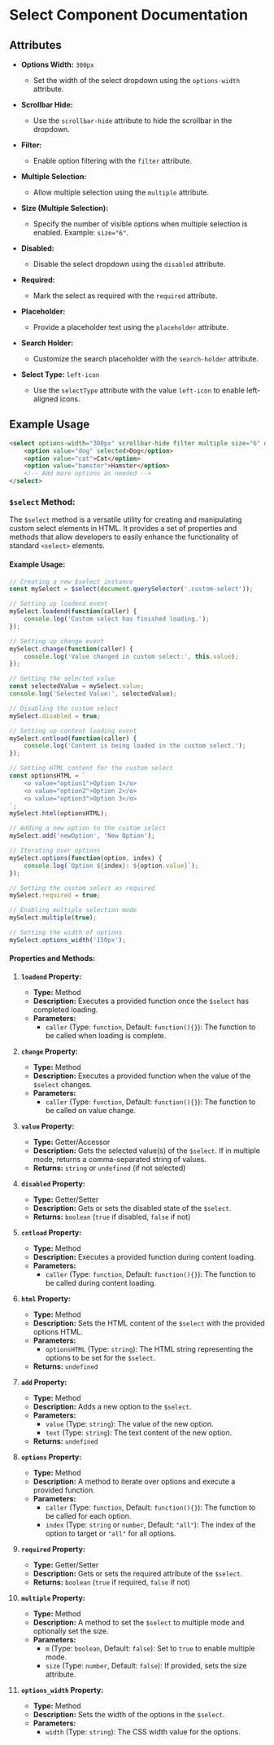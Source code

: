 # Select Component Documentation

## Attributes

- **Options Width:** `300px`
  - Set the width of the select dropdown using the `options-width` attribute.

- **Scrollbar Hide:**
  - Use the `scrollbar-hide` attribute to hide the scrollbar in the dropdown.

- **Filter:**
  - Enable option filtering with the `filter` attribute.

- **Multiple Selection:**
  - Allow multiple selection using the `multiple` attribute.

- **Size (Multiple Selection):**
  - Specify the number of visible options when multiple selection is enabled. Example: `size="6"`.

- **Disabled:**
  - Disable the select dropdown using the `disabled` attribute.

- **Required:**
  - Mark the select as required with the `required` attribute.

- **Placeholder:**
  - Provide a placeholder text using the `placeholder` attribute.

- **Search Holder:**
  - Customize the search placeholder with the `search-holder` attribute.

- **Select Type:** `left-icon`
  - Use the `selectType` attribute with the value `left-icon` to enable left-aligned icons.


## Example Usage

```html
<select options-width="300px" scrollbar-hide filter multiple size="6" disabled required placeholder="Select an option" search-holder="Type to search">
    <option value="dog" selected>Dog</option>
    <option value="cat">Cat</option>
    <option value="hamster">Hamster</option>
    <!-- Add more options as needed -->
</select>
```



### `$select` Method:

The `$select` method is a versatile utility for creating and manipulating custom select elements in HTML. It provides a set of properties and methods that allow developers to easily enhance the functionality of standard `<select>` elements.

#### Example Usage:

```javascript
// Creating a new $select instance
const mySelect = $select(document.querySelector('.custom-select'));

// Setting up loadend event
mySelect.loadend(function(caller) {
    console.log('Custom select has finished loading.');
});

// Setting up change event
mySelect.change(function(caller) {
    console.log('Value changed in custom select:', this.value);
});

// Getting the selected value
const selectedValue = mySelect.value;
console.log('Selected Value:', selectedValue);

// Disabling the custom select
mySelect.disabled = true;

// Setting up content loading event
mySelect.cntload(function(caller) {
    console.log('Content is being loaded in the custom select.');
});

// Setting HTML content for the custom select
const optionsHTML = `
    <o value="option1">Option 1</o>
    <o value="option2">Option 2</o>
    <o value="option3">Option 3</o>
`;
mySelect.html(optionsHTML);

// Adding a new option to the custom select
mySelect.add('newOption', 'New Option');

// Iterating over options
mySelect.options(function(option, index) {
    console.log(`Option ${index}: ${option.value}`);
});

// Setting the custom select as required
mySelect.required = true;

// Enabling multiple selection mode
mySelect.multiple(true);

// Setting the width of options
mySelect.options_width('150px');
```

#### Properties and Methods:

1. **`loadend` Property:**
   - **Type:** Method
   - **Description:** Executes a provided function once the `$select` has completed loading.
   - **Parameters:**
     - `caller` (Type: `function`, Default: `function(){}`): The function to be called when loading is complete.

2. **`change` Property:**
   - **Type:** Method
   - **Description:** Executes a provided function when the value of the `$select` changes.
   - **Parameters:**
     - `caller` (Type: `function`, Default: `function(){}`): The function to be called on value change.

3. **`value` Property:**
   - **Type:** Getter/Accessor
   - **Description:** Gets the selected value(s) of the `$select`. If in multiple mode, returns a comma-separated string of values.
   - **Returns:** `string` or `undefined` (if not selected)

4. **`disabled` Property:**
   - **Type:** Getter/Setter
   - **Description:** Gets or sets the disabled state of the `$select`.
   - **Returns:** `boolean` (`true` if disabled, `false` if not)

5. **`cntload` Property:**
   - **Type:** Method
   - **Description:** Executes a provided function during content loading.
   - **Parameters:**
     - `caller` (Type: `function`, Default: `function(){}`): The function to be called during content loading.

6. **`html` Property:**
   - **Type:** Method
   - **Description:** Sets the HTML content of the `$select` with the provided options HTML.
   - **Parameters:**
     - `optionsHTML` (Type: `string`): The HTML string representing the options to be set for the `$select`.
   - **Returns:** `undefined`

7. **`add` Property:**
   - **Type:** Method
   - **Description:** Adds a new option to the `$select`.
   - **Parameters:**
     - `value` (Type: `string`): The value of the new option.
     - `text` (Type: `string`): The text content of the new option.
   - **Returns:** `undefined`

8. **`options` Property:**
   - **Type:** Method
   - **Description:** A method to iterate over options and execute a provided function.
   - **Parameters:**
     - `caller` (Type: `function`, Default: `function(){}`): The function to be called for each option.
     - `index` (Type: `string` or `number`, Default: `"all"`): The index of the option to target or `"all"` for all options.

9. **`required` Property:**
   - **Type:** Getter/Setter
   - **Description:** Gets or sets the required attribute of the `$select`.
   - **Returns:** `boolean` (`true` if required, `false` if not)

10. **`multiple` Property:**
    - **Type:** Method
    - **Description:** A method to set the `$select` to multiple mode and optionally set the size.
    - **Parameters:**
      - `m` (Type: `boolean`, Default: `false`): Set to `true` to enable multiple mode.
      - `size` (Type: `number`, Default: `false`): If provided, sets the size attribute.

11. **`options_width` Property:**
    - **Type:** Method
    - **Description:** Sets the width of the options in the `$select`.
    - **Parameters:**
      - `width` (Type: `string`): The CSS width value for the options.


